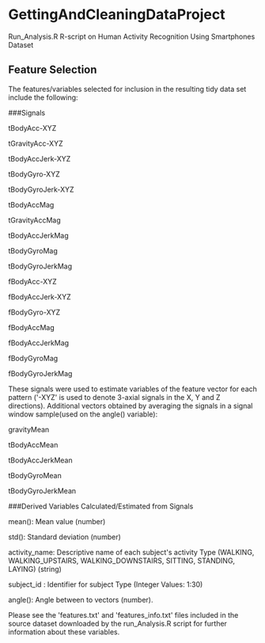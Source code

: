 # GettingAndCleaningDataProject
Run_Analysis.R R-script on Human Activity Recognition Using Smartphones Dataset


## Feature Selection


The features/variables selected for inclusion in the resulting tidy data set include the following:

###Signals

tBodyAcc-XYZ

tGravityAcc-XYZ

tBodyAccJerk-XYZ

tBodyGyro-XYZ

tBodyGyroJerk-XYZ

tBodyAccMag

tGravityAccMag

tBodyAccJerkMag

tBodyGyroMag

tBodyGyroJerkMag

fBodyAcc-XYZ

fBodyAccJerk-XYZ

fBodyGyro-XYZ

fBodyAccMag

fBodyAccJerkMag

fBodyGyroMag

fBodyGyroJerkMag

These signals were used to estimate variables of the feature vector for each pattern ('-XYZ' is used to denote 3-axial signals in the X, Y and Z directions). Additional vectors obtained by averaging the signals in a signal window sample(used on the angle() variable):


gravityMean

tBodyAccMean

tBodyAccJerkMean

tBodyGyroMean

tBodyGyroJerkMean


###Derived Variables Calculated/Estimated from Signals 

mean(): Mean value (number)

std(): Standard deviation (number)

activity_name: Descriptive name of each subject's activity Type (WALKING, WALKING_UPSTAIRS, WALKING_DOWNSTAIRS, SITTING, STANDING, LAYING) (string)

subject_id : Identifier for subject Type (Integer Values: 1:30)

angle(): Angle between to vectors (number).



Please see the 'features.txt' and 'features_info.txt' files included in the source dataset downloaded by the run_Analysis.R script for further 
information about these variables.